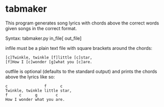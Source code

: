 tabmaker
========

This program generates song lyrics with chords above the correct words given songs in the correct format.

Syntax:
tabmaker.py in_file[ out_file]

infile must be a plain text file with square brackets around the chords:

```
[c]Twinkle, twinkle [f]little [c]star,
[f]How I [c]wonder [g]what you [c]are.
```

outfile is optional (defaults to the standard output) and prints the chords above the lyrics like so:

```
c                f      c    
Twinkle, twinkle little star,
f     c      g        c   
How I wonder what you are.
```
